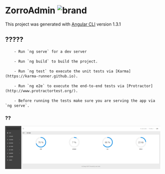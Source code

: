 # ZorroAdmin  ![brand](https://www.travis-ci.org/owen-carter/ng-zorro-admin.svg?branch=master)

This project was generated with [Angular CLI](https://github.com/angular/angular-cli) version 1.3.1

## ?????

        - Run `ng serve` for a dev server

        - Run `ng build` to build the project.

        - Run `ng test` to execute the unit tests via [Karma](https://karma-runner.github.io).

        - Run `ng e2e` to execute the end-to-end tests via [Protractor](http://www.protractortest.org/).

        - Before running the tests make sure you are serving the app via `ng serve`.

### ??
![brand](./images/dashboard.png)



